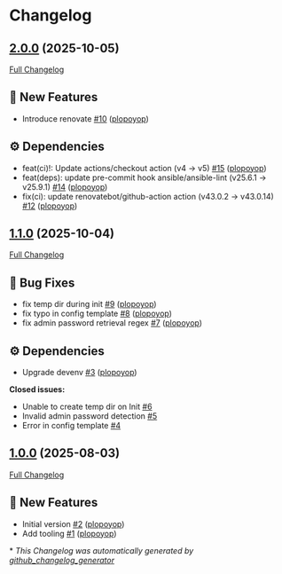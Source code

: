 # Changelog

## [2.0.0](https://github.com/plopoyop/ansible-role-stalwart/tree/2.0.0) (2025-10-05)

[Full Changelog](https://github.com/plopoyop/ansible-role-stalwart/compare/1.1.0...2.0.0)

## 🚀 New Features

- Introduce renovate [\#10](https://github.com/plopoyop/ansible-role-stalwart/pull/10) ([plopoyop](https://github.com/plopoyop))

## ⚙️ Dependencies

- feat\(ci\)!: Update actions/checkout action \(v4 → v5\) [\#15](https://github.com/plopoyop/ansible-role-stalwart/pull/15) ([plopoyop](https://github.com/plopoyop))
- feat\(deps\): update pre-commit hook ansible/ansible-lint \(v25.6.1 → v25.9.1\) [\#14](https://github.com/plopoyop/ansible-role-stalwart/pull/14) ([plopoyop](https://github.com/plopoyop))
- fix\(ci\): update renovatebot/github-action action \(v43.0.2 → v43.0.14\) [\#12](https://github.com/plopoyop/ansible-role-stalwart/pull/12) ([plopoyop](https://github.com/plopoyop))

## [1.1.0](https://github.com/plopoyop/ansible-role-stalwart/tree/1.1.0) (2025-10-04)

[Full Changelog](https://github.com/plopoyop/ansible-role-stalwart/compare/1.0.0...1.1.0)

## 🐛 Bug Fixes

- fix temp dir during init [\#9](https://github.com/plopoyop/ansible-role-stalwart/pull/9) ([plopoyop](https://github.com/plopoyop))
- fix typo in config template [\#8](https://github.com/plopoyop/ansible-role-stalwart/pull/8) ([plopoyop](https://github.com/plopoyop))
- fix admin password retrieval regex [\#7](https://github.com/plopoyop/ansible-role-stalwart/pull/7) ([plopoyop](https://github.com/plopoyop))

## ⚙️ Dependencies

- Upgrade devenv [\#3](https://github.com/plopoyop/ansible-role-stalwart/pull/3) ([plopoyop](https://github.com/plopoyop))

**Closed issues:**

- Unable to create temp dir on Init [\#6](https://github.com/plopoyop/ansible-role-stalwart/issues/6)
- Invalid admin password detection [\#5](https://github.com/plopoyop/ansible-role-stalwart/issues/5)
- Error in config template [\#4](https://github.com/plopoyop/ansible-role-stalwart/issues/4)

## [1.0.0](https://github.com/plopoyop/ansible-role-stalwart/tree/1.0.0) (2025-08-03)

[Full Changelog](https://github.com/plopoyop/ansible-role-stalwart/compare/618880a00c73f05fd1f6a8aed4cb2b8954ed7aff...1.0.0)

## 🚀 New Features

- Initial version [\#2](https://github.com/plopoyop/ansible-role-stalwart/pull/2) ([plopoyop](https://github.com/plopoyop))
- Add tooling [\#1](https://github.com/plopoyop/ansible-role-stalwart/pull/1) ([plopoyop](https://github.com/plopoyop))



\* *This Changelog was automatically generated by [github_changelog_generator](https://github.com/github-changelog-generator/github-changelog-generator)*

